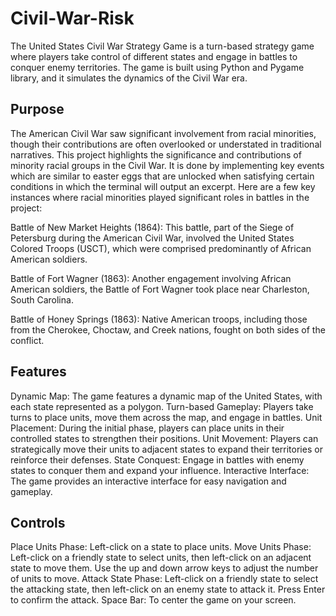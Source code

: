 # Civil-War-Risk

The United States Civil War Strategy Game is a turn-based strategy game where players take control of different states and engage in battles to conquer enemy territories. The game is built using Python and Pygame library, and it simulates the dynamics of the Civil War era.

## Purpose

The American Civil War saw significant involvement from racial minorities, though their contributions are often overlooked or understated in traditional narratives. This project highlights the significance and contributions of minority racial groups in the Civil War. It is done by implementing key events which are similar to easter eggs that are unlocked when satisfying certain conditions in which the terminal will output an excerpt. Here are a few key instances where racial minorities played significant roles in battles in the project:

Battle of New Market Heights (1864): This battle, part of the Siege of Petersburg during the American Civil War, involved the United States Colored Troops (USCT), which were comprised predominantly of African American soldiers.

Battle of Fort Wagner (1863): Another engagement involving African American soldiers, the Battle of Fort Wagner took place near Charleston, South Carolina.

Battle of Honey Springs (1863): Native American troops, including those from the Cherokee, Choctaw, and Creek nations, fought on both sides of the conflict.

## Features

Dynamic Map: The game features a dynamic map of the United States, with each state represented as a polygon.
Turn-based Gameplay: Players take turns to place units, move them across the map, and engage in battles.
Unit Placement: During the initial phase, players can place units in their controlled states to strengthen their positions.
Unit Movement: Players can strategically move their units to adjacent states to expand their territories or reinforce their defenses.
State Conquest: Engage in battles with enemy states to conquer them and expand your influence.
Interactive Interface: The game provides an interactive interface for easy navigation and gameplay.

## Controls
Place Units Phase: Left-click on a state to place units.
Move Units Phase: Left-click on a friendly state to select units, then left-click on an adjacent state to move them. Use the up and down arrow keys to adjust the number of units to move.
Attack State Phase: Left-click on a friendly state to select the attacking state, then left-click on an enemy state to attack it. Press Enter to confirm the attack.
Space Bar: To center the game on your screen.
